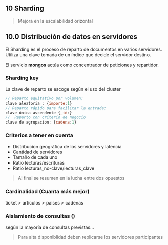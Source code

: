 ## 10 Sharding

> Mejora en la escalabilidad orizontal

## 10.0 Distribución de datos en servidores

El Sharding es el proceso de reparto de documentos en varios servidores.
Utiliza una clave tomada de un índice que decide el servidor destino.

El servicio **mongos** actúa como concentrador de peticiones y repartidor.


### Sharding key
La clave de reparto se escoge según el uso del cluster
```javascript
// Reparto equitativo por volumen:
clave aleatoria : {importe:1}
// Reparto rápido para facilitar la entrada:
clave única ascendente {_id:}
//  Reparto con criterio de negocio
clave de agrupacion: {cadena:1}
```

### Criterios a tener en cuenta
- Distribucíon geográfica de los servidores y latencia
- Cantidad de servidores
- Tamaño de cada uno
- Ratio lecturas/escrituras
- Ratio lecturas_no-clave/lecturas_clave

> Al final se resumen en la lucha entre dos opuestos

### Cardinalidad (Cuanta más mejor)
ticket > articulos > paises > cadenas
### Aislamiento de consultas ()
según la mayoría de consultas previstas...


> Para alta disponiblidad deben replicarse los servidores participantes

